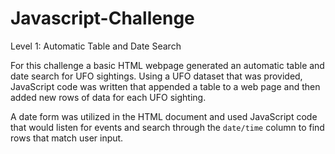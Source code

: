 # Javascript-Challenge

Level 1: Automatic Table and Date Search 


For this challenge a basic HTML webpage generated an automatic table and date search for UFO sightings.    Using  a UFO dataset that was provided,
JavaScript code was written that appended a table to a web page and then added new rows of data for each UFO sighting.

A  date form was utilized in the HTML document and used JavaScript code  that would listen for events and search through the `date/time` column 
to find rows that match user input.
